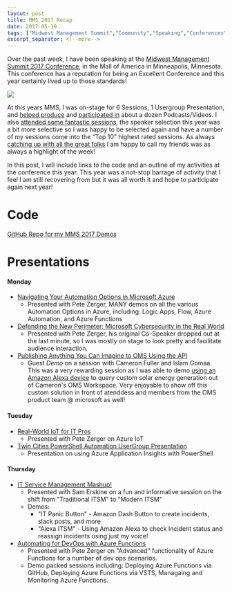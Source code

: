 ```yaml
---
layout: post
title: MMS 2017 Recap
date: 2017-05-19
tags: ["Midwest Management Summit","Community","Speaking","Conferences"]
excerpt_separator: <!--more-->
---
```


Over the past week, I have been speaking at the [Midwest Management Summit 2017 Conference](www.MMSMOA.COM), in the Mall of America in Minneapolis, Minnesota. This conference has a reputation for being an Excellent Conference and this year certainly lived up to those standards!


![](https://pbs.twimg.com/media/C_4xfe1XUAAXJow.jpg)  
 
 

At this years MMS, I was on-stage for 6 Sessions, 1 Usergroup Presentation, and [helped produce](https://pbs.twimg.com/media/C_6F0YXVYAARpB_.jpg) and [participated in](https://twitter.com/adaptiva/status/864622970320420864) about a dozen Podcasts/Videos. I also [attended some fantastic sessions](https://twitter.com/ramseyg/status/864506097524256769), the speaker selection this year was a bit more selective so I was happy to be selected again and have a number of my sessions come into the "Top 10" highest rated sessions. As always [catching up with all the great folks](https://twitter.com/Savision/status/864614885124190208) I am happy to call my friends was as always a highlight of the week!

In this post, I will include links to the code and an outline of my activities at the conference this year. This year was a not-stop barrage of activity that I feel I am still recovering from but it was all worth it and hope to participate again next year!

<!--more-->

# Code #

[GitHub Repo for my MMS 2017 Demos](https://github.com/leeberg/MMS-2017)


# Presentations #

#### Monday ####
- [Navigating Your Automation Options in Microsoft Azure](https://mms2017.sched.com/event/AUbt/navigating-your-automation-options-in-microsoft-azure)
    - Presented with Pete Zerger, MANY demos on all the various Automation Options in Azure, including: Logic Apps, Flow, Azure Automation, and Azure Functions
- [Defending the New Perimeter: Microsoft Cybersecurity in the Real World](https://mms2017.sched.com/event/AUbs/defending-the-new-perimeter-microsoft-cybersecurity-in-the-real-world)
    - Presented with Pete Zerger, his original Co-Speaker dropped out at the last minute, so I was mostly on stage to look pretty and facilitate audience interaction. 
- [Publishing Anything You Can Imagine to OMS Using the API](https://mms2017.sched.com/event/AUbK/publishing-anything-you-can-imagine-to-oms-using-the-api)
    - Guest *Demo* on a session with Cameron Fuller and Islam Gomaa. This was a very rewarding session as I was able to demo [using an Amazon Alexa device](https://twitter.com/LeeAlanBerg/status/864126023532675073) to query custom solar energy generation out of Cameron's OMS Workspace. Very enjoyable to show off this custom solution in front of atenddess and members from the OMS product team @ microsoft as well! 


#### Tuesday ####
- [Real-World IoT for IT Pros](https://mms2017.sched.com/event/AUaI/real-world-iot-for-it-pros)
    - Presented with Pete Zerger on Azure IoT 
- [Twin Cities PowerShell Automation UserGroup Presentation](https://www.meetup.com/Twin-Cities-PowerShell-User-Group)
    - Presentation on using Azure Application Insights with PowerShell


#### Thursday ####
- [IT Service Management Mashup!](https://mms2017.sched.com/event/AUb7/it-service-management-mashup)
    - Presented with Sam Erskine on a fun and informative session on the shift from "Traditional ITSM" to "Modern ITSM"
    - Demos:
        - "IT Panic Button" - Amazon Dash Button to create incidents, slack posts, and more 
        - "Alexa ITSM" - Using Amazon Alexa to check Incident status and reassign incidents using just my voice!
- [Automating for DevOps with Azure Functions](https://mms2017.sched.com/event/AUbu/automating-for-devops-with-azure-functions)
    - Presented with Pete Zerger on "Advanced" functionality of Azure Functions for a number of dev ops scenarios.
    - Demo packed sessions including: Deploying Azure Functions via GitHub, Deploying Azure Functions via VSTS, Managaing and Monitoring Azure Functions.
    
    
